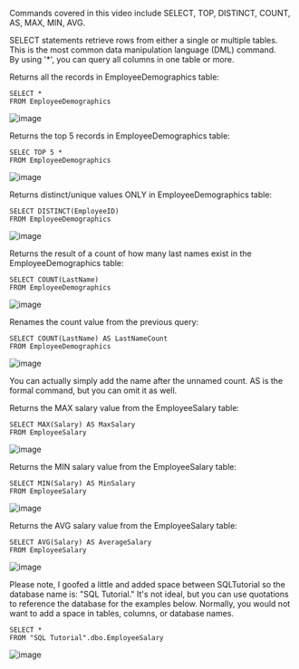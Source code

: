 Commands covered in this video include SELECT, TOP, DISTINCT, COUNT, AS, MAX, MIN, AVG.

SELECT statements retrieve rows from either a single or multiple tables. \
This is the most common data manipulation language (DML) command. \
By using '*', you can query all columns in one table or more. 

Returns all the records in EmployeeDemographics table:
```
SELECT *
FROM EmployeeDemographics 
```
![image](https://github.com/Liss4rd/DataAnalystBootcamp/assets/66858250/1a615627-74af-45e3-b491-486408162069)


Returns the top 5 records in EmployeeDemographics table:
```
SELEC TOP 5 *
FROM EmployeeDemographics
```
![image](https://github.com/Liss4rd/DataAnalystBootcamp/assets/66858250/2a716c81-0d3e-45d4-b7c8-f9c1262ded9c)

Returns distinct/unique values ONLY in EmployeeDemographics table:
```
SELECT DISTINCT(EmployeeID)
FROM EmployeeDemographics
```
![image](https://github.com/Liss4rd/DataAnalystBootcamp/assets/66858250/e1bd991a-650d-487b-ba50-67a0daaacf09)

Returns the result of a count of how many last names exist in the EmployeeDemographics table:
```
SELECT COUNT(LastName)
FROM EmployeeDemographics
```
![image](https://github.com/Liss4rd/DataAnalystBootcamp/assets/66858250/9d3d2742-1c11-44dc-bcd7-ddfd86b9d6fd)

Renames the count value from the previous query:
```
SELECT COUNT(LastName) AS LastNameCount
FROM EmployeeDemographics
```
![image](https://github.com/Liss4rd/DataAnalystBootcamp/assets/66858250/5030d401-1790-4c13-ac29-238ad85a1bac)

You can actually simply add the name after the unnamed count.
AS is the formal command, but you can omit it as well.

Returns the MAX salary value from the EmployeeSalary table:
```
SELECT MAX(Salary) AS MaxSalary
FROM EmployeeSalary
```
![image](https://github.com/Liss4rd/DataAnalystBootcamp/assets/66858250/2dfb2de5-972e-4e1c-ba78-b99709ea8d07)

Returns the MIN salary value from the EmployeeSalary table:
```
SELECT MIN(Salary) AS MinSalary
FROM EmployeeSalary
```
![image](https://github.com/Liss4rd/DataAnalystBootcamp/assets/66858250/f4558b78-1a43-4add-a1b3-f52b68caf0f5)

Returns the AVG salary value from the EmployeeSalary table:
```
SELECT AVG(Salary) AS AverageSalary
FROM EmployeeSalary
```
![image](https://github.com/Liss4rd/DataAnalystBootcamp/assets/66858250/4d382bd3-3a7c-4dcb-bc0d-87823d3fedee)

Please note, I goofed a little and added space between SQLTutorial so the database name is: "SQL Tutorial."
It's not ideal, but you can use quotations to reference the database for the examples below.
Normally, you would not want to add a space in tables, columns, or database names.


```
SELECT *
FROM "SQL Tutorial".dbo.EmployeeSalary
```
![image](https://github.com/Liss4rd/DataAnalystBootcamp/assets/66858250/1c084dd5-323e-4e38-8843-d0fc3f069640)







